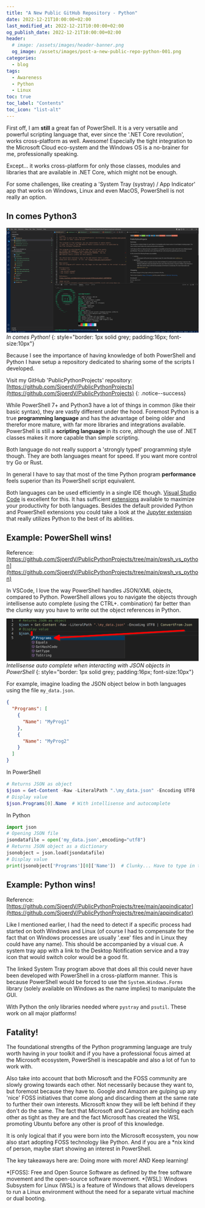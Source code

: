 ```yaml
---
title: "A New Public GitHub Repository - Python"
date: 2022-12-21T10:00:00+02:00
last_modified_at: 2022-12-21T10:00:00+02:00
og_publish_date: 2022-12-21T10:00:00+02:00
header:
  # image: /assets/images/header-banner.png
  og_image: /assets/images/post-a-new-public-repo-python-001.png
categories:
  - blog
tags:
  - Awareness
  - Python
  - Linux
toc: true
toc_label: "Contents"
toc_icon: "list-alt"
---
```


First off, I am **still** a great fan of PowerShell. It is a very versatile and powerful scripting language that, ever since the '.NET Core revolution', works cross-platform as well. Awesome! Especially the tight integration to the Microsoft Cloud eco-system and the Windows OS is a no-brainer for me, professionally speaking.

Except... it works cross-platform for only those classes, modules and libraries that are available in .NET Core, which might not be enough.

For some challenges, like creating a 'System Tray (systray) / App Indicator' app that works on Windows, Linux and even MacOS, PowerShell is not really an option.

## In comes Python3

![In comes Python3!](/assets/images/post-a-new-public-repo-python-001.png)
*In comes Python!*
{: style="border: 1px solid grey; padding:16px; font-size:10px"}

Because I see the importance of having knowledge of both PowerShell and Python I have setup a repository dedicated to sharing some of the scripts I developed.

Visit my GitHub 'PublicPythonProjects' repository: [https://github.com/SjoerdV/PublicPythonProjects](https://github.com/SjoerdV/PublicPythonProjects)
{: .notice--success}

While PowerShell 7+ and Python3 have a lot of things in common (like their basic syntax), they are vastly different under the hood. Foremost Python is a true **programming language** and has the advantage of being older and therefor more mature, with far more libraries and integrations available. PowerShell is still a **scripting language** in its core, although the use of .NET classes makes it more capable than simple scripting.

Both language do not really support a 'strongly typed' programming style though. They are both languages meant for speed. If you want more control try Go or Rust.

In general I have to say that most of the time Python program **performance** feels superior than its PowerShell script equivalent.

Both languages can be used efficiently in a single IDE though. [Visual Studio Code][1] is excellent for this. It has sufficient [extensions][2] available to maximize your productivity for both languages. Besides the default provided Python and PowerShell extensions you could take a look at the [Jupyter extension][3] that really utilizes Python to the best of its abilities.

## Example: PowerShell wins!

Reference: [https://github.com/SjoerdV/PublicPythonProjects/tree/main/pwsh_vs_python](https://github.com/SjoerdV/PublicPythonProjects/tree/main/pwsh_vs_python)

In VSCode, I love the way PowerShell handles JSON/XML objects, compared to Python. PowerShell allows you to navigate the objects through intellisense auto complete (using the CTRL+. combination) far better than the clunky way you have to write out the object references in Python.

![Intellisense auto complete when interacting with JSON objects in PowerShell](/assets/images/screen20221222012427.png)
*Intellisense auto complete when interacting with JSON objects in PowerShell*
{: style="border: 1px solid grey; padding:16px; font-size:10px"}

For example, imagine loading the JSON object below in both languages using the file `my_data.json`.

```json
{
  "Programs": [
    {
      "Name": "MyProg1"
    },
    {
      "Name": "MyProg2"
    }
  ]
}
```

In PowerShell

```powershell
# Returns JSON as object
$json = Get-Content -Raw -LiteralPath ".\my_data.json" -Encoding UTF8 | ConvertFrom-Json
# Display value
$json.Programs[0].Name  # With intellisense and autocomplete
```

In Python

```python
import json
# Opening JSON file
jsondatafile = open('my_data.json',encoding="utf8")
# Returns JSON object as a dictionary
jsonobject = json.load(jsondatafile)
# Display value
print(jsonobject['Programs'][0]['Name'])  # Clunky... Have to type in the entire sequence.
```

## Example: Python wins!

Reference: [https://github.com/SjoerdV/PublicPythonProjects/tree/main/appindicator](https://github.com/SjoerdV/PublicPythonProjects/tree/main/appindicator)

Like I mentioned earlier, I had the need to detect if a specific process had started on both Windows and Linux (of course I had to compensate for the fact that on Windows processes are usually '.exe' files and in Linux they could have any name). This should be accompanied by a visual cue. A system tray app with a link to the Desktop Notification service and a tray icon that would switch color would be a good fit.

The linked System Tray program above that does all this could never have been developed with PowerShell in a cross-platform manner. This is because PowerShell would be forced to use the `System.Windows.Forms` library (solely available on Windows as the name implies) to manipulate the GUI.

With Python the only libraries needed where `pystray` and `psutil`. These work on all major platforms!

## Fatality!

The foundational strengths of the Python programming language are truly worth having in your toolkit and if you have a professional focus aimed at the Microsoft ecosystem, PowerShell is inescapable and also a lot of fun to work with.

Also take into account that both Microsoft and the FOSS community are slowly growing towards each other. Not necessarily because they want to, but foremost because they have to. Google and Amazon are gulping up any 'nice' FOSS initiatives that come along and discarding them at the same rate to further their own interests. Microsoft know they will be left behind if they don't do the same. The fact that Microsoft and Canonical are holding each other as tight as they are and the fact Microsoft has created the WSL promoting Ubuntu before any other is proof of this knowledge.

It is only logical that if you were born into the Microsoft ecosystem, you now also start adopting FOSS technology like Python. And if you are a *nix kind of person, maybe start showing an interest in PowerShell.

The key takeaways here are: Doing more with more! AND Keep learning!

<!-- Begin FootNotes -->

[^1]: Microsoft 365, formerly Office 365, is a line of subscription services offered by Microsoft which adds to and includes the Microsoft Office product line. The brand was launched on July 10, 2017, for a superset of Office 365 with Windows 10 Enterprise licenses and other cloud-based security and device management products.

<!-- End FootNotes -->

<!-- Begin Abbreviations -->

*[FOSS]: Free and Open Source Software as defined by the free software movement and the open-source software movement.
*[WSL]: Windows Subsystem for Linux (WSL) is a feature of Windows that allows developers to run a Linux environment without the need for a separate virtual machine or dual booting.

<!-- End Abbreviations -->

<!-- Begin References -->

[1]: https://code.visualstudio.com/
[2]: https://code.visualstudio.com/docs/editor/extension-marketplace
[3]: https://marketplace.visualstudio.com/items?itemName=ms-toolsai.jupyter

<!-- End References -->
